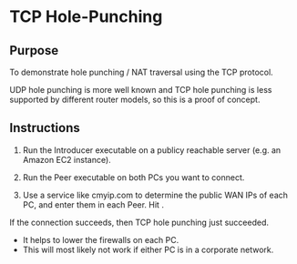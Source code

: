TCP Hole-Punching
================

Purpose
-----------

To demonstrate hole punching / NAT traversal using the TCP protocol.

UDP hole punching is more well known and TCP hole punching is less supported by different router models, so this is a proof of concept.

Instructions
------------

1. Run the Introducer executable on a publicy reachable server (e.g. an Amazon EC2 instance).

2. Run the Peer executable on both PCs you want to connect.

3. Use a service like cmyip.com to determine the public WAN IPs of each PC, and enter them in each Peer. Hit <ENTER>.

If the connection succeeds, then TCP hole punching just succeeded.

* It helps to lower the firewalls on each PC.
* This will most likely not work if either PC is in a corporate network.
